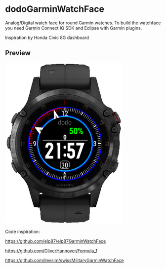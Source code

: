 # dodoGarminWatchFace
Analog/Digital watch face for round Garmin watches. To build the watchface you need Garmin Connect IQ SDK and Eclipse with Garmin plugins.

Inspiration by Honda Civic 8G dashboard

## Preview

![Preview](screenshot/Screenshot_20210130_225809.png)


Code inspiration:

https://github.com/elp87/elp87GarminWatchFace

https://github.com/OliverHannover/Formula_1

https://github.com/lievsim/swissMilitaryGarminWatchFace
